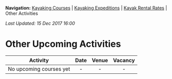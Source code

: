**Navigation:** [Kayaking Courses](index) &#124; [Kayaking Expeditions](expedition) &#124; [Kayak Rental Rates](rental) &#124; Other Activities

_Last Updated: 15 Dec 2017 16:00_
# Other Upcoming Activities

Activity | Date | Venue | Vacancy
:---:|:---:|:---:|:---:
No upcoming courses yet|-|-|-

